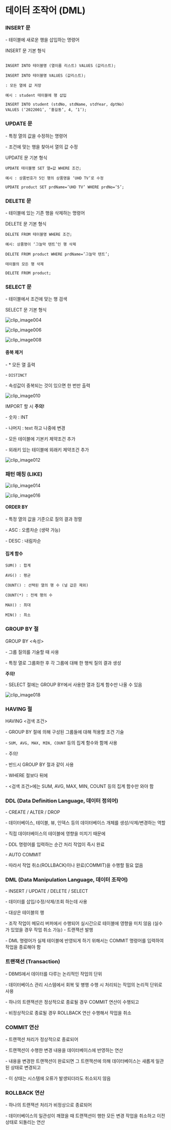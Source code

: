# 데이터 조작어 (DML)

  

### INSERT 문

\-   테이블에 새로운 행을 삽입하는 명령어

INSERT 문 기본 형식

```

INSERT INTO 테이블명 (열이름 리스트) VALUES (값리스트);

INSERT INTO 테이블명 VALUES (값리스트); 

: 모든 열에 값 저장

예시 : student 테이블에 행 삽입

INSERT INTO student (stdNo, stdName, stdYear, dptNo)
VALUES (‘2022001’, ‘홍길동’, 4, ‘1’);
```

 

### UPDATE 문

\-   특정 열의 값을 수정하는 명령어

\-   조건에 맞는 행을 찾아서 열의 값 수정

UPDATE 문 기본 형식

```
UPDATE 테이블명 SET 열=값 WHERE 조건;

예시 : 상품번호가 5인 행의 상품명을 ‘UHD TV’로 수정

UPDATE product SET prdName=’UHD TV’ WHERE prdNo=’5’;
```



### DELETE 문

\-   테이블에 있는 기존 행을 삭제하는 명령어

DELETE 문 기본 형식

```
DELETE FROM 테이블명 WHERE 조건;

예시: 상품명이 ‘그늘막 텐트’인 행 삭제

DELETE FROM product WHERE prdName=’그늘막 텐트’;

테이블의 모든 행 삭제

DELETE FROM product;
```



### SELECT 문

\-   테이블에서 조건에 맞는 행 검색

SELECT 문 기본 형식

![clip_image004](https://user-images.githubusercontent.com/101630615/173407121-2b2ad093-a2b8-47ed-bd2a-01f34c4a5b9b.jpg)

 

![clip_image006](https://user-images.githubusercontent.com/101630615/173407128-23d73822-a115-430d-b45f-63e2734c609d.jpg)

![clip_image008](https://user-images.githubusercontent.com/101630615/173407134-e219aa78-90ec-4d43-9bee-5928ede31fc8.jpg)

#### 중복 제거

\-   * 모든 열 출력

\-   ``DISTINCT``

\-   속성값이 중복되는 것이 있으면 한 번만 출력

![clip_image010](https://user-images.githubusercontent.com/101630615/173407139-ff5f0556-7f01-43ef-bd66-804047d6bd49.jpg)

IMPORT 할 시 **주의!**

\-   숫자 : INT

\-   나머지 : text 하고 나중에 변경

\-   모든 테이블에 기본키 제약조건 추가

\-   외래키 있는 테이블에 외래키 제약조건 추가



![clip_image012](https://user-images.githubusercontent.com/101630615/173407141-c8f470d1-3d98-45f0-b61c-ce6e13fd4704.jpg)

### 패턴 매칭 (LIKE)

![clip_image014](https://user-images.githubusercontent.com/101630615/173407143-606716f8-2169-4982-bac8-5f6fb7f26fba.jpg)

![clip_image016](https://user-images.githubusercontent.com/101630615/173407144-6d1e89a8-276e-43c7-9b7c-8547087e1a62.jpg)



#### ORDER BY

\-   특정 열의 값을 기준으로 질의 결과 정렬

\-   ASC : 오름차순 (생략 가능)

\-   DESC : 내림차순 



#### 집계 함수

```
SUM() : 합계

AVG() : 평균

COUNT() : 선택된 열의 행 수 (널 값은 제외)

COUNT(*) : 전체 행의 수

MAX() : 최대

MIN() : 최소
```



### GROUP BY 절

GROUP BY <속성>

\-   그룹 질의를 기술할 때 사용

\-   특정 열로 그룹화한 후 각 그룹에 대해 한 행씩 질의 결과 생성

   **주의!**

\-   SELECT 절에는 GROUP BY에서 사용한 열과 집계 함수만 나올 수 있음

![clip_image018](https://user-images.githubusercontent.com/101630615/173407147-4b439321-b10d-4dcb-a1b6-362bdf8be23c.jpg)



### HAVING 절

HAVING <검색 조건>

\-   GROUP BY 절에 의해 구성된 그룹들에 대해 적용할 조건 기술

\-   ``SUM, AVG, MAX, MIN, COUNT`` 등의 집계 함수와 함께 사용

\-   주의!

\-   반드시 GROUP BY 절과 같이 사용

\-   WHERE 절보다 뒤에

\-   <검색 조건>에는 SUM, AVG, MAX, MIN, COUNT 등의 집계 함수만 와야 함



### DDL (Data Definition Language, 데이터 정의어)

\-   CREATE / ALTER / DROP

\-   데이터베이스, 테이블, 뷰, 인덱스 등의 데이터베이스 개체를 생성/삭제/변경하는 역할

\-   직접 데이터베이스의 테이블에 영향을 미치기 때문에

\-   DDL 명령어를 입력하는 순간 처리 작업이 즉시 완료

\-   AUTO COMMIT

\-   따라서 작업 취소(ROLLBACK)이나 완료(COMMIT)을 수행할 필요 없음

### DML (Data Manipulation Language, 데이터 조작어)

\-   INSERT / UPDATE / DELETE / SELECT

\-   데이터를 삽입/수정/삭제/조회 하는데 사용

\-   대상은 테이블의 행

\-   조작 작업이 메모리 버퍼에서 수행되어 실시간으로 테이블에 영향을 미치 않음 (실수가 있었을 경우 작업 취소 가능) - 트랜잭션 발행

\-   DML 명령어가 실제 테이블에 반영되게 하기 위해서는 COMMIT 명령어를 입력하여 작업을 종료해야 함

 

### 트랜잭션 (Transaction)

\-   DBMS에서 데이터를 다루는 논리적인 작업의 단위

\-   데이터베이스 관리 시스템에서 회복 및 병행 수행 시 처리되는 작업의 논리적 단위로 사용

\-   하나의 트랜잭션은 정상적으로 종료될 경우 COMMIT 연산이 수행되고

\-   비정상적으로 종료될 경우 ROLLBACK 연산 수행해서 작업을 취소



### COMMIT 연산

\-   트랜잭션 처리가 정상적으로 종료되어

\-   트랜잭션이 수행한 변경 내용을 데이터베이스에 반영하는 연산

\-   내용을 변경한 트랜잭션이 완료되면 그 트랜잭션에 의해 데이터베이스는 새롭게 일관된 상태로 변경되고

\-   이 상태는 시스템에 오류가 발생되더라도 취소되지 않음

 

### ROLLBACK 연산

\-   하나의 트랜잭션 처리가 비정상으로 종료되어

\-   데이터베이스의 일관성이 깨졌을 때 트랜잭션이 행한 모든 변경 작업을 취소하고 이전 상태로 되돌리는 연산